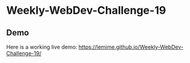 # Weekly-WebDev-Challenge-19


## Demo

Here is a working live demo: https://lemime.github.io/Weekly-WebDev-Challenge-19/

[google drive]: <https://drive.google.com/drive/folders/0Bw2hu70L5Ye_VkhvdDZhN3haSlE>
[facebook]: <https://www.facebook.com/groups/940002776068923/>

